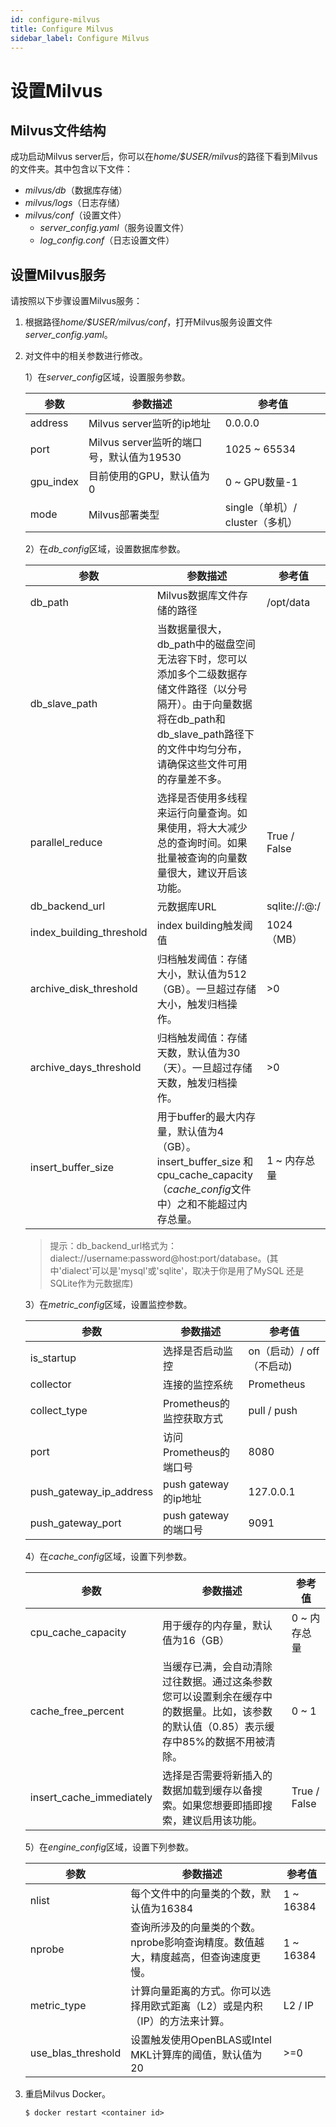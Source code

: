 ```yaml
---
id: configure-milvus
title: Configure Milvus
sidebar_label: Configure Milvus
---
```


# 设置Milvus

## Milvus文件结构
成功启动Milvus server后，你可以在*home/$USER/milvus*的路径下看到Milvus的文件夹。其中包含以下文件：

- *milvus/db*（数据库存储）
- *milvus/logs*（日志存储）
- *milvus/conf*（设置文件）
    - *server_config.yaml*（服务设置文件）
    - *log_config.conf*（日志设置文件）

## 设置Milvus服务

请按照以下步骤设置Milvus服务：

1. 根据路径*home/$USER/milvus/conf*，打开Milvus服务设置文件*server_config.yaml*。

2. 对文件中的相关参数进行修改。

   1）在*server_config*区域，设置服务参数。

   | 参数            | 参数描述                          | 参考值            |
   |----------------|-----------------------------------|-------------------|
   | address        | Milvus server监听的ip地址          | 0.0.0.0           |
   | port           | Milvus server监听的端口号，默认值为19530 | 1025 ~ 65534 |
   | gpu_index      | 目前使用的GPU，默认值为0          | 0 ~ GPU数量-1                |
   | mode           | Milvus部署类型                    | single（单机）/ cluster（多机）|

   2）在*db_config*区域，设置数据库参数。

   | 参数               | 参数描述                            | 参考值    |
   |-------------------|-------------------------------------|----------|
   | db_path           | Milvus数据库文件存储的路径            |    /opt/data     |
   | db_slave_path | 当数据量很大，db_path中的磁盘空间无法容下时，您可以添加多个二级数据存储文件路径（以分号隔开）。由于向量数据将在db_path和db_slave_path路径下的文件中均匀分布，请确保这些文件可用的存量差不多。 |  |
   | parallel_reduce | 选择是否使用多线程来运行向量查询。如果使用，将大大减少总的查询时间。如果批量被查询的向量数量很大，建议开启该功能。 | True / False |
   | db_backend_url    | 元数据库URL                          | sqlite://:@:/  |
   | index_building_threshold | index building触发阈值        |  1024（MB）  |
   | archive_disk_threshold | 归档触发阈值：存储大小，默认值为512（GB）。一旦超过存储大小，触发归档操作。 | >0 |
   | archive_days_threshold | 归档触发阈值：存储天数，默认值为30（天）。一旦超过存储天数，触发归档操作。 |  >0 |
   | insert_buffer_size | 用于buffer的最大内存量，默认值为4（GB）。insert_buffer_size 和cpu_cache_capacity（*cache_config*文件中）之和不能超过内存总量。 | 1 ~ 内存总量|

   > 提示：db_backend_url格式为：dialect://username:password@host:port/database。(其中'dialect'可以是'mysql'或'sqlite'，取决于你是用了MySQL 还是SQLite作为元数据库)

   3）在*metric_config*区域，设置监控参数。

   | 参数               | 参数描述                            | 参考值    |
   |-------------------|-------------------------------------|----------|
   | is_startup        | 选择是否启动监控             | on（启动）/ off（不启动) |
   | collector         | 连接的监控系统               | Prometheus             |
   | collect_type      | Prometheus的监控获取方式     |   pull / push          |
   | port              | 访问Prometheus的端口号       | 8080                   |
   | push_gateway_ip_address | push gateway的ip地址   | 127.0.0.1             |
   | push_gateway_port       | push gateway的端口号   |  9091                 |

   4）在*cache_config*区域，设置下列参数。

   |  参数             | 参数描述                            | 参考值    |
   |-------------------|-------------------------------------|----------|
   | cpu_cache_capacity |用于缓存的内存量，默认值为16（GB）     |  0 ~ 内存总量 |
   | cache_free_percent |当缓存已满，会自动清除过往数据。通过这条参数您可以设置剩余在缓存中的数据量。比如，该参数的默认值（0.85）表示缓存中85%的数据不用被清除。 | 0 ~ 1 |
   | insert_cache_immediately |选择是否需要将新插入的数据加载到缓存以备搜索。如果您想要即插即搜索，建议启用该功能。 | True / False |

   5）在*engine_config*区域，设置下列参数。

   |  参数             | 参数描述                            | 参考值    |
   |-------------------|-------------------------------------|----------|
   | nlist | 每个文件中的向量类的个数，默认值为16384 | 1 ~ 16384 |
   | nprobe            |查询所涉及的向量类的个数。nprobe影响查询精度。数值越大，精度越高，但查询速度更慢。    |  1 ~ 16384 |
   | metric_type |计算向量距离的方式。你可以选择用欧式距离（L2）或是内积（IP）的方法来计算。 | L2 / IP |
   | use_blas_threshold |设置触发使用OpenBLAS或Intel MKL计算库的阈值，默认值为20 | >=0 |

3. 重启Milvus Docker。

   ```
   $ docker restart <container id>
   ```
